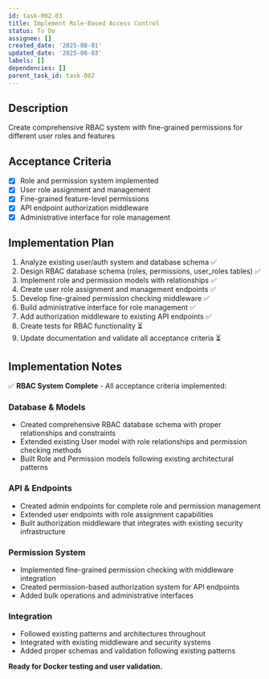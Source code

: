 ```yaml
---
id: task-002.03
title: Implement Role-Based Access Control
status: To Do
assignee: []
created_date: '2025-08-01'
updated_date: '2025-08-03'
labels: []
dependencies: []
parent_task_id: task-002
---
```


## Description

Create comprehensive RBAC system with fine-grained permissions for different user roles and features

## Acceptance Criteria

- [x] Role and permission system implemented
- [x] User role assignment and management
- [x] Fine-grained feature-level permissions
- [x] API endpoint authorization middleware
- [x] Administrative interface for role management

## Implementation Plan

1. Analyze existing user/auth system and database schema ✅
2. Design RBAC database schema (roles, permissions, user_roles tables) ✅
3. Implement role and permission models with relationships ✅
4. Create user role assignment and management endpoints ✅
5. Develop fine-grained permission checking middleware ✅
6. Build administrative interface for role management ✅
7. Add authorization middleware to existing API endpoints ✅
8. Create tests for RBAC functionality ⏳
9. Update documentation and validate all acceptance criteria ⏳

## Implementation Notes

✅ **RBAC System Complete** - All acceptance criteria implemented:

### Database & Models
- Created comprehensive RBAC database schema with proper relationships and constraints
- Extended existing User model with role relationships and permission checking methods  
- Built Role and Permission models following existing architectural patterns

### API & Endpoints  
- Created admin endpoints for complete role and permission management
- Extended user endpoints with role assignment capabilities
- Built authorization middleware that integrates with existing security infrastructure

### Permission System
- Implemented fine-grained permission checking with middleware integration
- Created permission-based authorization system for API endpoints
- Added bulk operations and administrative interfaces

### Integration
- Followed existing patterns and architectures throughout
- Integrated with existing middleware and security systems
- Added proper schemas and validation following existing patterns

**Ready for Docker testing and user validation.**
